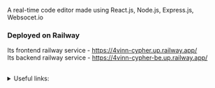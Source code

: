 A real-time code editor made using React.js, Node.js, Express.js, Websocet.io

### Deployed on Railway

Its frontend railway service - https://4vinn-cypher.up.railway.app/ <br>
Its backend railway service - https://4vinn-cypher-be.up.railway.app/ <br>

<br>













<details>
<summary> Useful links: </summary> 

<br>

```
https://discord.com/channels/713503345364697088/1187120237947125910 
```
```
https://chat.openai.com/share/405fc4b6-ee1b-49ba-a3a7-84ed640c568a  
```
```
https://chat.openai.com/share/996d4d7c-8a60-4037-a4cd-b017fc0699c1
```

</details>
